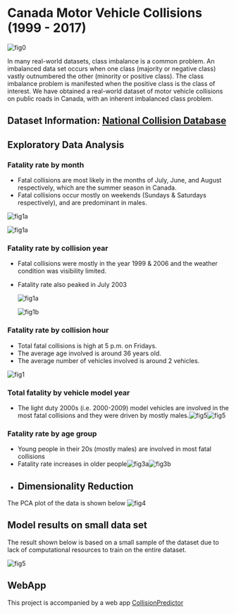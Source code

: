 # Canada Motor Vehicle Collisions (1999 - 2017)

![fig0](canada-collision/image/photo.jpg)

In many real-world datasets, class imbalance is a common problem. An imbalanced data set occurs when one class (majority or negative class) vastly outnumbered the other (minority or positive class). The class imbalance problem is manifested when the positive class is the class of interest. We have obtained a real-world dataset of motor vehicle collisions on public roads in Canada, with an inherent imbalanced class problem.

## Dataset Information:   [National Collision Database](https://open.canada.ca/data/en/dataset/1eb9eba7-71d1-4b30-9fb1-30cbdab7e63a)

## Exploratory Data Analysis

### Fatality rate by month

- Fatal collisions are most likely in the months of July, June, and August respectively, which are the summer season in Canada.
- Fatal collisions occur mostly on weekends (Sundays & Saturdays respectively), and are predominant in males.

![fig1a](canada-collision/image/fig9a.png)

![fig1a](canada-collision/image/fig9b.png)

### Fatality rate by collision year

- Fatal collisions were mostly in the year 1999 & 2006 and the weather condition was visibility limited.
- Fatality rate also peaked in July 2003

  ![fig1a](canada-collision/image/fig1a.png)

  ![fig1b](canada-collision/image/fig1b.png)

### Fatality rate by collision hour

- Total fatal collisions is high at 5 p.m. on Fridays.
- The average age involved is around 36 years old.
- The average number of vehicles involved is around 2 vehicles.

![fig1](canada-collision/image/fig_h.png)

### Total fatality  by vehicle model year

- The light duty 2000s (i.e. 2000-2009) model vehicles are involved in the most fatal collisions and they were driven by mostly males.![fig5](canada-collision/image/fig5.png)![fig5](canada-collision/image/fig7.png)

### Fatality rate by age group

- Young people in their 20s (mostly males) are involved in most fatal collisions
- Fatality rate increases in older people![fig3a](canada-collision/image/fig3a.png)![fig3b](canada-collision/image/fig3b.png)
- ## Dimensionality Reduction

The PCA plot of the data is shown below
![fig4](canada-collision/image/pca.png)

## Model results on small data set

The result shown below is based on a small sample of the dataset due to lack of computational resources to train on the entire dataset.

![fig5](canada-collision/image/sup.png)

## WebApp

This project is accompanied by a web app [CollisionPredictor](https://collisionapp.herokuapp.com/)

